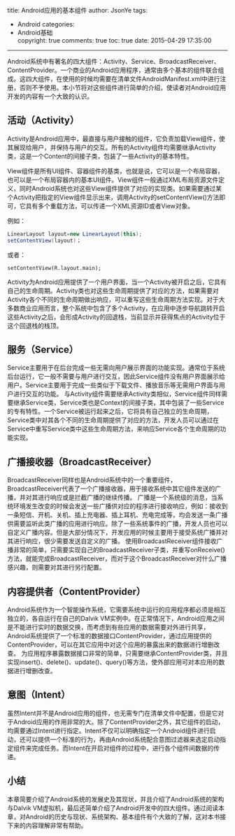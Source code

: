 title: Android应用的基本组件
author: JsonYe
tags:
  - Android
categories:
  - Android基础  
copyright: true
comments: true
toc: true
date: 2015-04-29 17:35:00
---

Android系统中有著名的四大组件：Activity、Service、BroadcastReceiver、ContentProvider。一个商业的Android应用程序，通常由多个基本的组件联合组成。这四大组件，在使用的时候均需要在清单文件AndroidManifest.xml中进行注册，否则不予使用。本小节将对这些组件进行简单的介绍，使读者对Android应用开发的内容有一个大致的认识。

## 活动（Activity）


Activity是Android应用中，最直接与用户接触的组件，它负责加载View组件，使其展现给用户，并保持与用户的交互。所有的Activity组件均需要继承Activity类，这是一个Content的间接子类，包装了一些Activity的基本特性。


View组件是所有UI组件、容器组件的基类，也就是说，它可以是一个布局容器，也可以是一个布局容器内的基本UI组件。View组件一般通过XML布局资源文件定义，同时Android系统也对这些View组件提供了对应的实现类。如果需要通过某个Activity把指定的View组件显示出来，调用Activity的setContentView()方法即可，它具有多个重载方法，可以传递一个XML资源ID或者View对象。

例如：
```java
LinearLayout layout=new LinearLayout(this);
setContentView(layout)；
```
或者：
```
setContentView(R.layout.main);
```

Activity为Android应用提供了一个用户界面，当一个Activity被开启之后，它具有自己的生命周期。Activity类也对这些生命周期提供了对应的方法，如果需要对Activity各个不同的生命周期做出响应，可以重写这些生命周期方法实现。对于大多数商业应用而言，整个系统中包含了多个Activity，在应用中逐步导航跳转开启这些Activity之后，会形成Activity的回退栈，当前显示并获得焦点的Activity位于这个回退栈的栈顶。

## 服务（Service）

Service主要用于在后台完成一些无需向用户展示界面的功能实现。通常位于系统后台运行，它一般不需要与用户进行交互，因此Service组件没有用户界面展示给用户。Service主要用于完成一些类似于下载文件、播放音乐等无需用户界面与用户进行交互的功能。
与Activity组件需要继承Activity类相似，Service组件同样需要继承Service类，Service类也是Context的间接子类，其中包装了一些Service的专有特性。一个Service被运行起来之后，它将具有自己独立的生命周期，Service类中对其各个不同的生命周期提供了对应的方法，开发人员可以通过在Service中重写Service类中这些生命周期方法，来响应Service各个生命周期的功能实现。

## 广播接收器（BroadcastReceiver）

BroadcastReceiver同样也是Android系统中的一个重要组件，BroadcastReceiver代表了一个广播接收器，用于接收系统中其它组件发送的广播，并对其进行响应或是拦截广播的继续传播。
广播是一个系统级的消息，当系统环境发生改变的时候会发送一些广播供对应的程序进行接收响应，例如：接收到一条短信、开机、关机、插上充电器、插上耳机、充电完成等，均会发送一条广播供需要监听此类广播的应用进行响应。除了一些系统事件的广播，开发人员也可以自定义广播内容。但是大部分情况下，开发应用的时候主要用于接受系统广播并对其进行响应，很少需要发送自定义的广播。
使用BroadcastReceiver组件接收广播非常的简单，只需要实现自己的BroadcastReceiver子类，并重写onReceive()方法，就能完成BroadcastReceiver，而对于这个BroadcastReceiver对什么广播感兴趣，则需要对其进行另行配置。

## 内容提供者（ContentProvider）
Android系统作为一个智能操作系统，它需要系统中运行的应用程序都必须是相互独立的，各自运行在自己的Dalvik VM实例中。在正常情况下，Android应用之间是不能进行实时的数据交换，而考虑到有些应用的数据需要对外进行共享，Android系统提供了一个标准的数据接口ContentProvider，通过应用提供的ContentProvider，可以在其它应用中对这个应用的暴露出来的数据进行增删改查。
为应用程序暴露数据接口非常的简单，只需要继承ContentProvider类，并且实现insert()、delete()、update()、query()等方法，使外部应用可对本应用的数据进行增删改查。

## 意图（Intent）

虽然Intent并不是Android应用的组件，也无需专门在清单文件中配置，但是它对于Android应用的作用非常的大。除了ContentProvider之外，其它组件的启动，均需要通过Intent进行指定。Intent不仅可以明确指定一个Android组件进行启动，还可以提供一个标准的行为，再由Android系统配合意图过滤器来选定启动指定组件来完成任务。而Intent在开启对组件的过程中，进行各个组件间数据的传递。

## 小结

本章简要介绍了Android系统的发展史及其现状，并且介绍了Android系统的架构与Dalvik VM虚拟机，最后还简单介绍了Android开发中的四大组件。通过阅读本章，对Android的历史与现状、系统架构、基本组件有个大致的了解，这对本书接下来的内容理解非常有帮助。
